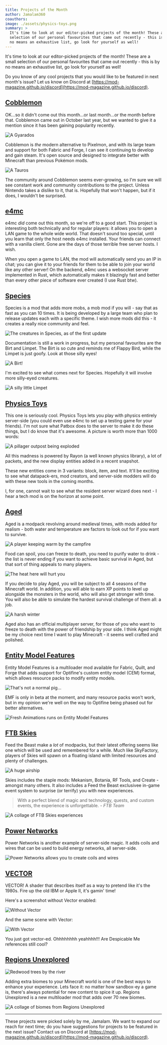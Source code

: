 ```yaml
---
title: Projects of the Month
author: Jamalam360
coauthors:
image: ./assets/physics-toys.png
summary: >
  It's time to look at our editor-picked projects of the month! These are a small
  selection of our personal favourites that came out recently - this is by
  no means an exhaustive list, go look for yourself as well!
---
```


It's time to look at our editor-picked projects of the month! These are a small
selection of our personal favourites that came out recently - this is by no
means an exhaustive list, go look for yourself as well!

Do you know of any cool projects that you would like to be featured in next
month's issue? Let us know on Discord at
[https://mod-magazine.github.io/discord](https://mod-magazine.github.io/discord).

## [Cobblemon](https://modrinth.com/mod/cobblemon)

OK...so it didn't come out this month...or last month...or the month before
that. Cobblemon came out in October last year, but we wanted to give it a
mention since it has been gaining popularity recently.

![A Gyarados](./assets/cobblemon-gyarados.png)

Cobblemon is _the_ modern alternative to Pixelmon, and with its large team and
support for both Fabric and Forge, I can see it continuing to develop and gain
steam. It's open source and designed to integrate better with Minecraft than
previous Pokémon mods.

![A Tauros](./assets/cobblemon-tauros.png)

The community around Cobblemon seems ever-growing, so I'm sure we will see
constant work and community contributions to the project. Unless Nintendo takes
a dislike to it, that is. Hopefully that won't happen, but if it does, I
wouldn't be surprised.

## [e4mc](https://modrinth.com/mod/e4mc)

e4mc _did_ come out this month, so we're off to a good start. This project is
interesting both technically and for regular players: it allows you to open a
LAN game to the whole wide world. That doesn't sound too special, until you
learn that only the host needs e4mc installed. Your friends can connect with a
vanilla client. Gone are the days of those terrible free server hosts. I wish.

When you open a game to LAN, the mod will automatically send you an IP in chat;
you can give it to your friends for them to be able to join your world like any
other server! On the backend, e4mc uses a websocket server implemented in Rust,
which automatically makes it blazingly fast and better than every other piece of
software ever created (I use Rust btw).

## [Species](https://modrinth.com/mod/species)

Species is a mod that adds more mobs, a mob mod if you will - say that as fast
as you can 10 times. It is being developed by a large team who plan to release
updates each with a specific theme. I wish more mods did this - it creates a
really nice community and feel.

![The creatures in Species, as of the first update](./assets/species-creatures.png)

Documentation is still a work in progress, but my personal favourites are the
Birt and Limpet. The Birt is so cute and reminds me of Flappy Bird, while the
Limpet is just goofy. Look at those silly eyes!

![A Birt!](./assets/species-birt.png)

I'm excited to see what comes next for Species. Hopefully it will involve more
silly-eyed creatures.

![A silly little Limpet](./assets/species-limpet.png)

## [Physics Toys](https://modrinth.com/mod/physics-toys)

This one is seriously cool. Physics Toys lets you play with physics entirely
server-side (you could even use e4mc to set up a testing game for your friends).
I'm not sure what Patbox does to the server to make it do these things, but I do
know that it's awesome. A picture is worth more than 1000 words:

![A pillager outpost being exploded](./assets/physics-toys.png)

All this madness is powered by Rayon (a well known physics library), a lot of
packets, and the new display entities added in a recent snapshot.

These new entities come in 3 variants: block, item, and text. It'll be exciting
to see what datapack-ers, mod creators, and server-side modders will do with
these new tools in the coming months.

I, for one, cannot wait to see what the resident server wizard does next - I
hear a tech mod is on the horizon at some point.

## [Aged](https://modrinth.com/modpack/aged)

Aged is a modpack revolving around medieval times, with mods added for realism -
both water and temperature are factors to look out for if you want to survive.

![A player keeping warm by the campfire](./assets/aged-campfire.png)

Food can spoil, you can freeze to death, you need to purify water to drink - the
list is never ending if you want to achieve basic survival in Aged, but that
sort of thing appeals to many players.

![The heat here will hurt you](./assets/aged-nether.png)

If you decide to play Aged, you will be subject to all 4 seasons of the
Minecraft world. In addition, you will able to earn XP points to level up
alongside the monsters in the world, who will also get stronger with time. You
will also be able to simulate the hardest survival challenge of them all: a job.

![A harsh winter](./assets/aged-winter.png)

Aged also has an official multiplayer server, for those of you who want to
freeze to death with the power of friendship by your side. I think Aged might be
my choice next time I want to play Minecraft - it seems well crafted and
polished.

## [Entity Model Features](https://modrinth.com/mod/entity-model-features)

Entity Model Features is a multiloader mod available for Fabric, Quilt, and
Forge that adds support for Optifine's custom entity model (CEM) format, which
allows resource packs to modify entity models.

![That's not a normal pig...](./assets/entity-model-features-pig.png)

EMF is only in beta at the moment, and many resource packs won't work, but in my
opinion we're well on the way to Optifine being phased out for better
alternatives.

![Fresh Animations runs on Entity Model Features](./assets/entity-model-features-fresh-animations.png)

## [FTB Skies](https://www.feed-the-beast.com/modpacks/103-ftb-skies)

Feed the Beast make a _lot_ of modpacks, but their latest offering seems like
one which will be used and remembered for a while. Much like SkyFactory, players
of Skies will spawn on a floating island with limited resources and plenty of
challenges.

![A huge airship](./assets/ftb-skies-airship.png)

Skies includes the staple mods: Mekanism, Botania, RF Tools, and Create -
amongst many others. It also includes a Feed the Beast exclusivee in-game event
system to surprise (or terrify) you with new experiences.

> With a perfect blend of magic and technology, quests, and custom events, the
> experience is unforgettable. _- FTB Team_

![A collage of FTB Skies experiences](./assets/ftb-skies-collage.png)

## [Power Networks](https://modrinth.com/mod/power-networks)

Power Networks is another example of server-side magic. It adds coils and wires
that can be used to build energy networks, all server-side.

![Power Networks allows you to create coils and wires](./assets/power-networks.png)

## [VECTOR](https://modrinth.com/shader/vector)

VECTOR! A shader that describes itself as a way to pretend like it's the 1980s.
Fire up the old IBM or Apple II, it's gamin' time!

Here's a screenshot without Vector enabled:

![Without Vector](./assets/VECTOR-normal.png)

And the same scene with Vector:

![With Vector](./assets/VECTOR-vector.png)

You just got vector-ed. Ohhhhhhhh yeahhhh!!! Are Despicable Me references still
cool?

## [Regions Unexplored](https://modrinth.com/mod/regions-unexplored)

![Redwood trees by the river](./assets/regions-unexplored-1.png)

Adding extra biomes to your Minecraft world is one of the best ways to enhance
your experience. Lets face it: no matter how sandbox-ey a game is, there's
always potential for new content to spice it up. Regions Unexplored is a new
multiloader mod that adds over 70 new biomes.

![A collage of biomes from Regions Unexplored](./assets/regions-unexplored-2.png)

---

These projects were picked solely by me, Jamalam. We want to expand our reach
for next time; do you have suggestions for projects to be featured in the next
issue? Contact us on Discord at
[https://mod-magazine.github.io/discord](https://mod-magazine.github.io/discord).
